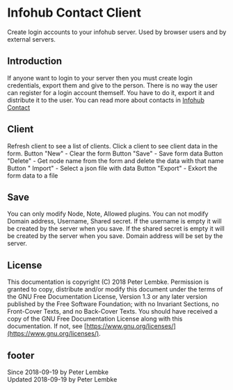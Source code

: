 # Infohub Contact Client

Create login accounts to your infohub server. Used by browser users and by external servers.

## Introduction

If anyone want to login to your server then you must create login credentials, export them and give to the person. There
is no way the user can register for a login account themself. You have to do it, export it and distribute it to the
user. You can read more about contacts in [Infohub Contact](plugin,infohub_contact)

## Client

Refresh client to see a list of clients. Click a client to see client data in the form. Button "New" - Clear the form
Button "Save" - Save form data Button "Delete" - Get node name from the form and delete the data with that name Button "
Import" - Select a json file with data Button "Export" - Exkort the form data to a file

## Save

You can only modify Node, Note, Allowed plugins. You can not modify Domain address, Username, Shared secret. If the
username is empty it will be created by the server when you save. If the shared secret is empty it will be created by
the server when you save. Domain address will be set by the server.

## License

This documentation is copyright (C) 2018 Peter Lembke. Permission is granted to copy, distribute and/or modify this
document under the terms of the GNU Free Documentation License, Version 1.3 or any later version published by the Free
Software Foundation; with no Invariant Sections, no Front-Cover Texts, and no Back-Cover Texts. You should have received
a copy of the GNU Free Documentation License along with this documentation. If not,
see [https://www.gnu.org/licenses/](https://www.gnu.org/licenses/).

## footer

Since 2018-09-19 by Peter Lembke  
Updated 2018-09-19 by Peter Lembke